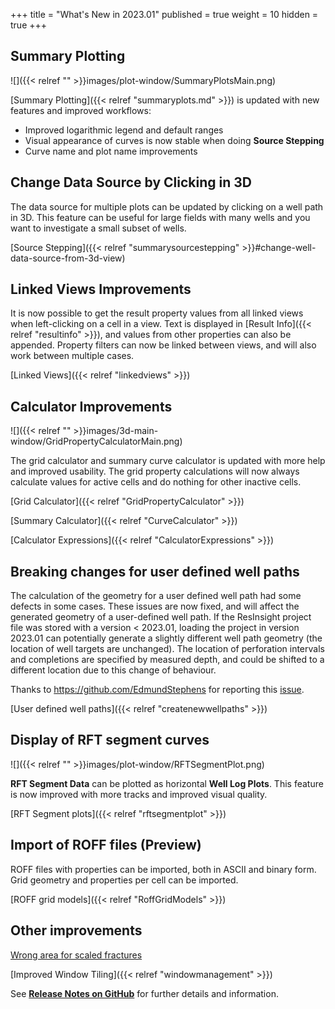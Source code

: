 +++
title = "What's New in 2023.01"
published = true
weight = 10
hidden = true
+++

## Summary Plotting
![]({{< relref "" >}}images/plot-window/SummaryPlotsMain.png)

[Summary Plotting]({{< relref "summaryplots.md" >}}) is updated with new features and improved workflows:
- Improved logarithmic legend and default ranges
- Visual appearance of curves is now stable when doing **Source Stepping**
- Curve name and plot name improvements 

## Change Data Source by Clicking in 3D
The data source for multiple plots can be updated by clicking on a well path in 3D. This feature can be useful for large fields with many wells and you want to investigate a small subset of wells.

[Source Stepping]({{< relref "summarysourcestepping" >}}#change-well-data-source-from-3d-view) 



## Linked Views Improvements
It is now possible to get the result property values from all linked views when left-clicking on a cell in a view. Text is displayed in [Result Info]({{< relref "resultinfo" >}}), and values from other properties can also be appended. Property filters can now be linked between views, and will also work between multiple cases. 

[Linked Views]({{< relref "linkedviews" >}}) 


## Calculator Improvements
![]({{< relref "" >}}images/3d-main-window/GridPropertyCalculatorMain.png)

The grid calculator and summary curve calculator is updated with more help and improved usability. The grid property calculations will now always calculate values for active cells and do nothing for other inactive cells.

[Grid Calculator]({{< relref "GridPropertyCalculator" >}}) 

[Summary Calculator]({{< relref "CurveCalculator" >}}) 

[Calculator Expressions]({{< relref "CalculatorExpressions" >}}) 


## Breaking changes for user defined well paths

The calculation of the geometry for a user defined well path had some defects in some cases. These issues are now fixed, and will affect the generated geometry of a user-defined well path. If the ResInsight project file was stored with a version < 2023.01, loading the project in version 2023.01 can potentially generate a slightly different well path geometry (the location of well targets are unchanged). The location of perforation intervals and completions are specified by measured depth, and could be shifted to a different location due to this change of behaviour.

Thanks to https://github.com/EdmundStephens for reporting this [issue](https://github.com/OPM/ResInsight/issues/9439).

[User defined well paths]({{< relref "createnewwellpaths" >}})


## Display of RFT segment curves
![]({{< relref "" >}}images/plot-window/RFTSegmentPlot.png)

**RFT Segment Data** can be plotted as horizontal **Well Log Plots**. This feature is now improved with more tracks and improved visual quality.

[RFT Segment plots]({{< relref "rftsegmentplot" >}})


## Import of ROFF files (Preview)
ROFF files with properties can be imported, both in ASCII and binary form. Grid geometry and properties per cell can be imported.

[ROFF grid models]({{< relref "RoffGridModels" >}})


## Other improvements

[Wrong area for scaled fractures](https://github.com/OPM/ResInsight/issues/9473)

[Improved Window Tiling]({{< relref "windowmanagement" >}})





See [**Release Notes on GitHub**](https://github.com/OPM/ResInsight/releases/) for further details and information.